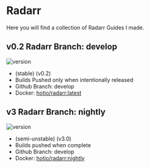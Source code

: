 # Radarr

Here you will find a collection of Radarr Guides I made.

## v0.2 Radarr Branch: develop

![version](https://img.shields.io/badge/dynamic/json?query=%24.version&url=https%3A%2F%2Fraw.githubusercontent.com%2Fdocker-hotio%2Fdocker-radarr%2Frelease%2FVERSION.json&label=Latest%20Version&style=for-the-badge&color=4051B5)

- (stable) (v0.2)
- Builds Pushed only when intentionally released
- Github Branch: develop
- Docker: [hotio/radarr:latest](https://hub.docker.com/r/hotio/radarr)

## v3 Radarr Branch: nightly

![version](https://img.shields.io/badge/dynamic/json?query=%24.version&url=https%3A%2F%2Fraw.githubusercontent.com%2Fdocker-hotio%2Fdocker-radarr%2Fnightly%2FVERSION.json&label=Latest%20Version&style=for-the-badge&color=4051B5)

- (semi-unstable) (v3.0)
- Builds pushed when complete
- Github Branch: develop
- Docker: [hotio/radarr:nightly](https://hub.docker.com/r/hotio/radarr)
